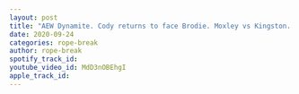 ```yaml
---
layout: post
title: "AEW Dynamite. Cody returns to face Brodie. Moxley vs Kingston. Miro has his in ring debut. FTR"
date: 2020-09-24
categories: rope-break
author: rope-break
spotify_track_id: 
youtube_video_id: MdD3nOBEhgI
apple_track_id: 
---
```

